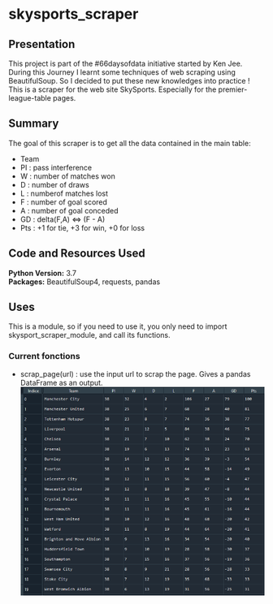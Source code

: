 # skysports_scraper

## Presentation

This project is part of the #66daysofdata initiative started by Ken Jee.
During this Journey I learnt some techniques of web scraping using BeautifulSoup. So I decided to put these new knowledges into practice !
This is a scraper for the web site SkySports. Especially for the premier-league-table pages.

## Summary

The goal of this scraper is to get all the data contained in the main table:
* Team
* PI : pass interference
* W : number of matches won
* D : number of draws
* L : numberof matches lost
* F : number of goal scored
* A : number of goal conceded
* GD : delta(F,A) <=> (F - A)
* Pts : +1 for tie, +3 for win, +0 for loss

## Code and Resources Used

**Python Version:** 3.7\
**Packages:** BeautifulSoup4, requests, pandas

## Uses

This is a module, so if you need to use it, you only need to import skysport_scraper_module, and call its functions.

### Current fonctions

* scrap_page(url) : use the input url to scrap the page. Gives a pandas DataFrame as an output.
![scrap_page_output_exemple](img/result_DataFrame.PNG)
